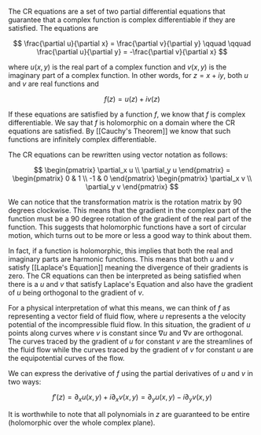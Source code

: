 The CR equations are a set of two partial differential equations that guarantee that a complex function is complex differentiable if they are satisfied. The equations are

$$
\frac{\partial u}{\partial x} = \frac{\partial v}{\partial y} \qquad \qquad \frac{\partial u}{\partial y} = -\frac{\partial v}{\partial x}
$$

where $u(x,y)$ is the real part of a complex function and $v(x,y)$ is the imaginary part of a complex function. In other words, for $z = x +iy$, both $u$ and $v$ are real functions and 

$$
f(z) = u(z) + iv(z)
$$

If these equations are satisfied by a function $f$, we know that $f$ is complex differentiable. We say that $f$ is holomorphic on a domain where the CR equations are satisfied. By [[Cauchy's Theorem]] we know that such functions are infinitely complex differentiable.

The CR equations can be rewritten using vector notation as follows:

$$
\begin{pmatrix} \partial_x u \\ \partial_y u \end{pmatrix} =
\begin{pmatrix} 0 & 1 \\ -1 & 0 \end{pmatrix}
\begin{pmatrix} \partial_x v \\ \partial_y v \end{pmatrix}
$$

We can notice that the transformation matrix is the rotation matrix by 90 degrees clockwise. This means that the gradient in the complex part of the function must be a 90 degree rotation of the gradient of the real part of the function. This suggests that holomorphic functions have a sort of circular motion, which turns out to be more or less a good way to think about them.

In fact, if a function is holomorphic, this implies that both the real and imaginary parts are harmonic functions. This means that both $u$ and $v$ satisfy [[Laplace's Equation]] meaning the divergence of their gradients is zero. The CR equations can then be interpreted as being satisfied when there is a $u$ and $v$ that satisfy Laplace's Equation and also have the gradient of $u$ being orthogonal to the gradient of $v$. 

For a physical interpretation of what this means, we can think of $f$ as representing a vector field of fluid flow, where $u$ represents a the velocity potential of the incompressible fluid flow. In this situation, the gradient of $u$ points along curves where $v$ is constant since $\nabla{u}$ and $\nabla{v}$ are orthogonal. The curves traced by the gradient of $u$ for constant $v$ are the streamlines of the fluid flow while the curves traced by the gradient of $v$ for constant $u$ are the equipotential curves of the flow.

We can express the derivative of $f$ using the partial derivatives of $u$ and $v$ in two ways:

$$
f'(z) = \partial_x u(x,y) + i \partial_x v(x,y) = \partial_y u(x,y) - i \partial_y v(x,y)
$$

It is worthwhile to note that all polynomials in $z$ are guaranteed to be entire (holomorphic over the whole complex plane).